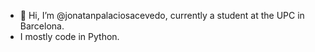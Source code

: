 - 👋 Hi, I’m @jonatanpalaciosacevedo, currently a student at the UPC in Barcelona. 
- I mostly code in Python.

<!---
jonatanpalaciosacevedo/jonatanpalaciosacevedo is a ✨ special ✨ repository because its `README.md` (this file) appears on your GitHub profile.
You can click the Preview link to take a look at your changes.
--->

